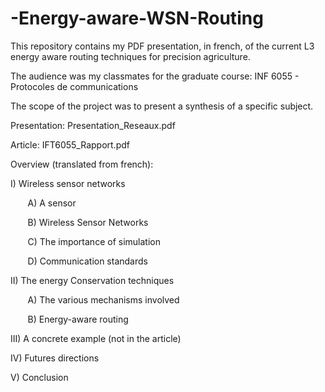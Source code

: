 # -Energy-aware-WSN-Routing
This repository contains my PDF presentation, in french, of the current L3 energy aware routing techniques for precision agriculture.

The audience was my classmates for the graduate course: INF 6055 - Protocoles de communications


The scope of the project was to present a synthesis of a specific subject.

Presentation: Presentation_Reseaux.pdf

Article: IFT6055_Rapport.pdf

Overview (translated from french):

I) Wireless sensor networks


&nbsp;&nbsp;&nbsp;&nbsp;&nbsp;&nbsp;  A) A sensor
  
  
&nbsp;&nbsp;&nbsp;&nbsp;&nbsp;&nbsp;  B) Wireless Sensor Networks
  
  
&nbsp;&nbsp;&nbsp;&nbsp;&nbsp;&nbsp;  C) The importance of simulation 
  
  
&nbsp;&nbsp;&nbsp;&nbsp;&nbsp;&nbsp;  D) Communication standards

II) The energy Conservation techniques


&nbsp;&nbsp;&nbsp;&nbsp;&nbsp;&nbsp;   A) The various mechanisms involved
  
  
&nbsp;&nbsp;&nbsp;&nbsp;&nbsp;&nbsp;  B) Energy-aware routing
  
  
III) A concrete example (not in the article)


IV) Futures directions


V) Conclusion
